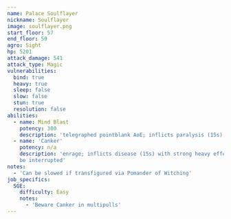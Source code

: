```yaml
---
name: Palace Soulflayer
nickname: Soulflayer
image: soulflayer.png
start_floor: 57
end_floor: 59
agro: Sight
hp: 5201
attack_damage: 541
attack_type: Magic
vulnerabilities:
  bind: true
  heavy: true
  sleep: false
  slow: false
  stun: true
  resolution: false
abilities:
  - name: Mind Blast
    potency: 300
    description: 'telegraphed pointblank AoE; inflicts paralysis (15s)'
  - name: 'Canker'
    potency: n/a
    description: 'enrage; inflicts disease (15s) with strong heavy effect; can
    be interrupted'
notes:
  - 'Can be slowed if transfigured via Pomander of Witching'
job_specifics:
  SGE:
    difficulty: Easy
    notes:
      - 'Beware Canker in multipulls'
---
```

